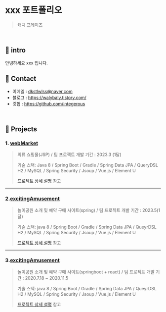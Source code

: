# xxx 포트폴리오
>캐치 프레이즈

</br>

## 📌 intro
안녕하세요 xxx 입니다.

## 📌 Contact
 - 이메일 : dkstlwlss@naver.com
 - 블로그 : https://walybaly.tistory.com/
 - 깃헙 : https://github.com/integerous
</br>

## 📌 Projects
### 1. [webMarket](https://github.com/ridehorse/)
>의류 쇼핑몰(JSP) / 팀 프로젝트
>개발 기간 : 2023.3 (1달)
>
>기술 스택:
>Java 8 / Spring Boot / Gradle / Spring Data JPA / QueryDSL
>H2 / MySQL / Spring Security / Jsoup / Vue.js / Element U
>
>[프로젝트 상세 설명](https://github.com/Intergerous/goQuality) 참고


---

### 2.[excitingAmusement](https://github.com/ridehorse/)
>놀이공원 소개 및 예약 구매 사이트(spring) / 팀 프로젝트
>개발 기간 : 2023.5(1달) 
>
>기술 스택:
>java 8 / Spring Boot / Gradle / Spring Data JPA / QueyrDSL
>H2 / MySQL / Spring Security / Jsoup / Vue.js / Element U
>
>[프로젝트 상세 설명](https://github.com/Integerous/goQuality) 참고

---

### 3.[excitingAmusement](https://github.com/ridehorse/)
>놀이공원 소개 및 예약 구매 사이트(springboot + react) / 팀 프로젝트
>개발 기간 : 2020.7.18 ~ 2020.11.5
>
>기술 스택:
>java 8 / Spring Boot / Gradle / Spring Data JPA / QueyrDSL
>H2 / MySQL / Spring Security / Jsoup / Vue.js / Element U
>
>[프로젝트 상세 설명](https://github.com/Integerous/goQuality) 참고



